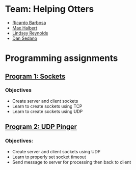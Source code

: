 
# Team: Helping Otters
* [Ricardo Barbosa](https://github.com/BarbosaRicardo)
* [Max Halbert](https://github.com/maximanss)
* [Lindsey Reynolds](https://github.com/lindseyreynolds44)
* [Dan Sedano](https://github.com/thedandano)
# Programming assignments 
## [Program 1: Sockets](/P1_Sockets/)
### Objectives
* Create server and client sockets
* Learn to create sockets using TCP
* Learn to create sockets using UDP

## [Program 2: UDP Pinger](/P2_UDP_Pinger)
### Objectives:
* Create server and client sockets using UDP
* Learn to properly set socket timeout
* Send message to server for processing then back to client